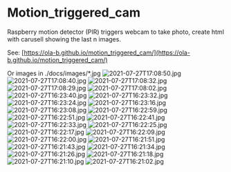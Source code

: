 # Motion_triggered_cam
Raspberry motion detector (PIR) triggers webcam to take photo, create html with carusell showing the last n images.

See: [https://ola-b.github.io/motion_triggered_cam/](https://ola-b.github.io/motion_triggered_cam/)


Or images in ./docs/images/*.jpg
![2021-07-27T17:08:50.jpg](https://github.com/Ola-B/motion_triggered_cam/blob/main/docs/images/2021-07-27T17:08:50.jpg "2021-07-27T17:08:50.jpg")
![2021-07-27T17:08:40.jpg](https://github.com/Ola-B/motion_triggered_cam/blob/main/docs/images/2021-07-27T17:08:40.jpg "2021-07-27T17:08:40.jpg")
![2021-07-27T17:08:32.jpg](https://github.com/Ola-B/motion_triggered_cam/blob/main/docs/images/2021-07-27T17:08:32.jpg "2021-07-27T17:08:32.jpg")
![2021-07-27T17:08:29.jpg](https://github.com/Ola-B/motion_triggered_cam/blob/main/docs/images/2021-07-27T17:08:29.jpg "2021-07-27T17:08:29.jpg")
![2021-07-27T17:08:02.jpg](https://github.com/Ola-B/motion_triggered_cam/blob/main/docs/images/2021-07-27T17:08:02.jpg "2021-07-27T17:08:02.jpg")
![2021-07-27T16:23:40.jpg](https://github.com/Ola-B/motion_triggered_cam/blob/main/docs/images/2021-07-27T16:23:40.jpg "2021-07-27T16:23:40.jpg")
![2021-07-27T16:23:32.jpg](https://github.com/Ola-B/motion_triggered_cam/blob/main/docs/images/2021-07-27T16:23:32.jpg "2021-07-27T16:23:32.jpg")
![2021-07-27T16:23:24.jpg](https://github.com/Ola-B/motion_triggered_cam/blob/main/docs/images/2021-07-27T16:23:24.jpg "2021-07-27T16:23:24.jpg")
![2021-07-27T16:23:16.jpg](https://github.com/Ola-B/motion_triggered_cam/blob/main/docs/images/2021-07-27T16:23:16.jpg "2021-07-27T16:23:16.jpg")
![2021-07-27T16:23:08.jpg](https://github.com/Ola-B/motion_triggered_cam/blob/main/docs/images/2021-07-27T16:23:08.jpg "2021-07-27T16:23:08.jpg")
![2021-07-27T16:22:59.jpg](https://github.com/Ola-B/motion_triggered_cam/blob/main/docs/images/2021-07-27T16:22:59.jpg "2021-07-27T16:22:59.jpg")
![2021-07-27T16:22:51.jpg](https://github.com/Ola-B/motion_triggered_cam/blob/main/docs/images/2021-07-27T16:22:51.jpg "2021-07-27T16:22:51.jpg")
![2021-07-27T16:22:41.jpg](https://github.com/Ola-B/motion_triggered_cam/blob/main/docs/images/2021-07-27T16:22:41.jpg "2021-07-27T16:22:41.jpg")
![2021-07-27T16:22:33.jpg](https://github.com/Ola-B/motion_triggered_cam/blob/main/docs/images/2021-07-27T16:22:33.jpg "2021-07-27T16:22:33.jpg")
![2021-07-27T16:22:25.jpg](https://github.com/Ola-B/motion_triggered_cam/blob/main/docs/images/2021-07-27T16:22:25.jpg "2021-07-27T16:22:25.jpg")
![2021-07-27T16:22:17.jpg](https://github.com/Ola-B/motion_triggered_cam/blob/main/docs/images/2021-07-27T16:22:17.jpg "2021-07-27T16:22:17.jpg")
![2021-07-27T16:22:09.jpg](https://github.com/Ola-B/motion_triggered_cam/blob/main/docs/images/2021-07-27T16:22:09.jpg "2021-07-27T16:22:09.jpg")
![2021-07-27T16:22:00.jpg](https://github.com/Ola-B/motion_triggered_cam/blob/main/docs/images/2021-07-27T16:22:00.jpg "2021-07-27T16:22:00.jpg")
![2021-07-27T16:21:51.jpg](https://github.com/Ola-B/motion_triggered_cam/blob/main/docs/images/2021-07-27T16:21:51.jpg "2021-07-27T16:21:51.jpg")
![2021-07-27T16:21:43.jpg](https://github.com/Ola-B/motion_triggered_cam/blob/main/docs/images/2021-07-27T16:21:43.jpg "2021-07-27T16:21:43.jpg")
![2021-07-27T16:21:34.jpg](https://github.com/Ola-B/motion_triggered_cam/blob/main/docs/images/2021-07-27T16:21:34.jpg "2021-07-27T16:21:34.jpg")
![2021-07-27T16:21:26.jpg](https://github.com/Ola-B/motion_triggered_cam/blob/main/docs/images/2021-07-27T16:21:26.jpg "2021-07-27T16:21:26.jpg")
![2021-07-27T16:21:18.jpg](https://github.com/Ola-B/motion_triggered_cam/blob/main/docs/images/2021-07-27T16:21:18.jpg "2021-07-27T16:21:18.jpg")
![2021-07-27T16:21:10.jpg](https://github.com/Ola-B/motion_triggered_cam/blob/main/docs/images/2021-07-27T16:21:10.jpg "2021-07-27T16:21:10.jpg")
![2021-07-27T16:21:02.jpg](https://github.com/Ola-B/motion_triggered_cam/blob/main/docs/images/2021-07-27T16:21:02.jpg "2021-07-27T16:21:02.jpg")
